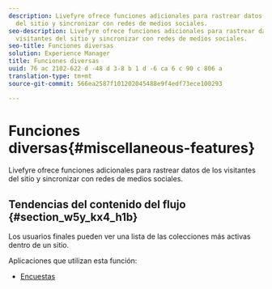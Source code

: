 ```yaml
---
description: Livefyre ofrece funciones adicionales para rastrear datos de los visitantes
  del sitio y sincronizar con redes de medios sociales.
seo-description: Livefyre ofrece funciones adicionales para rastrear datos de los
  visitantes del sitio y sincronizar con redes de medios sociales.
seo-title: Funciones diversas
solution: Experience Manager
title: Funciones diversas
uuid: 76 ac 2102-622 d -48 d 3-8 b 1 d -6 ca 6 c 90 c 806 a
translation-type: tm+mt
source-git-commit: 566ea2587f101202045488e9f4edf73ece100293

---
```



# Funciones diversas{#miscellaneous-features}

Livefyre ofrece funciones adicionales para rastrear datos de los visitantes del sitio y sincronizar con redes de medios sociales.

## Tendencias del contenido del flujo {#section_w5y_kx4_h1b}

Los usuarios finales pueden ver una lista de las colecciones más activas dentro de un sitio.

Aplicaciones que utilizan esta función:

* [Encuestas](../c-about-apps/c-polls-app/c-polls-app.md#c_polls_app)


